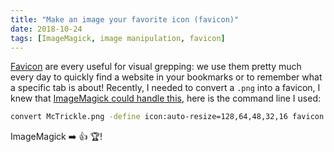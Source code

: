 ```yaml
---
title: "Make an image your favorite icon (favicon)"
date: 2018-10-24
tags: [ImageMagick, image manipulation, favicon]
---
```


[Favicon](https://en.wikipedia.org/wiki/Favicon) are every useful for visual
grepping: we use them pretty much every day to quickly find a website in your
bookmarks or to remember what a specific tab is about! Recently, I needed to convert a `.png` into a favicon, I knew that [ImageMagick could handle this](https://www.imagemagick.org/discourse-server/viewtopic.php?t=26252), here is the command line I used:

```sh
convert McTrickle.png -define icon:auto-resize=128,64,48,32,16 favicon.ico
```

ImageMagick :arrow_right: :+1: :trophy:!

